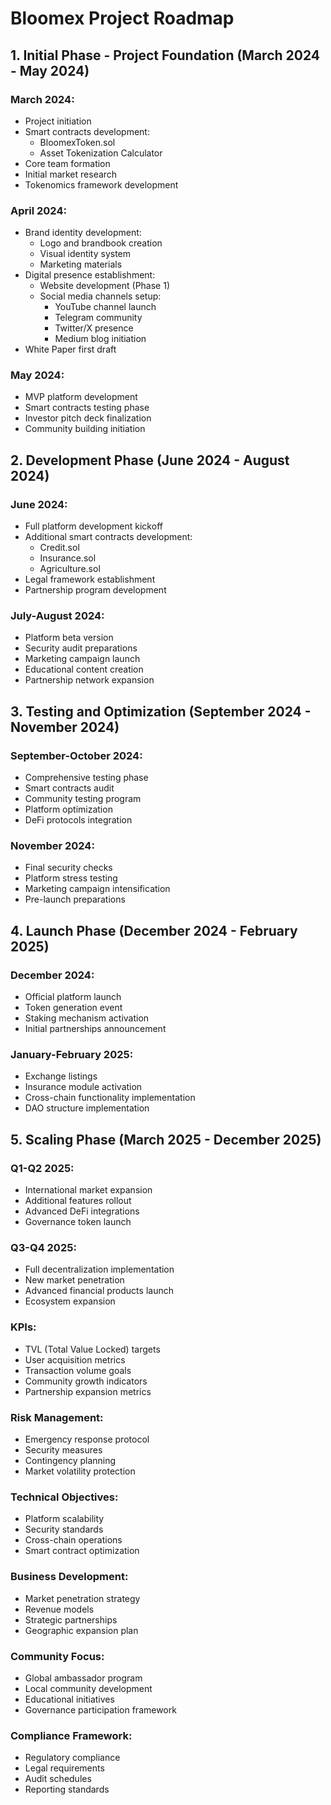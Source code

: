# Bloomex Project Roadmap

## 1. Initial Phase - Project Foundation (March 2024 - May 2024)

### March 2024:
- Project initiation
- Smart contracts development:
  - BloomexToken.sol
  - Asset Tokenization Calculator
- Core team formation
- Initial market research
- Tokenomics framework development

### April 2024:
- Brand identity development:
  - Logo and brandbook creation
  - Visual identity system
  - Marketing materials
- Digital presence establishment:
  - Website development (Phase 1)
  - Social media channels setup:
    - YouTube channel launch
    - Telegram community
    - Twitter/X presence
    - Medium blog initiation
- White Paper first draft

### May 2024:
- MVP platform development
- Smart contracts testing phase
- Investor pitch deck finalization
- Community building initiation

## 2. Development Phase (June 2024 - August 2024)

### June 2024:
- Full platform development kickoff
- Additional smart contracts development:
  - Credit.sol
  - Insurance.sol
  - Agriculture.sol
- Legal framework establishment
- Partnership program development

### July-August 2024:
- Platform beta version
- Security audit preparations
- Marketing campaign launch
- Educational content creation
- Partnership network expansion

## 3. Testing and Optimization (September 2024 - November 2024)

### September-October 2024:
- Comprehensive testing phase
- Smart contracts audit
- Community testing program
- Platform optimization
- DeFi protocols integration

### November 2024:
- Final security checks
- Platform stress testing
- Marketing campaign intensification
- Pre-launch preparations

## 4. Launch Phase (December 2024 - February 2025)

### December 2024:
- Official platform launch
- Token generation event
- Staking mechanism activation
- Initial partnerships announcement

### January-February 2025:
- Exchange listings
- Insurance module activation
- Cross-chain functionality implementation
- DAO structure implementation

## 5. Scaling Phase (March 2025 - December 2025)

### Q1-Q2 2025:
- International market expansion
- Additional features rollout
- Advanced DeFi integrations
- Governance token launch

### Q3-Q4 2025:
- Full decentralization implementation
- New market penetration
- Advanced financial products launch
- Ecosystem expansion

### KPIs:
- TVL (Total Value Locked) targets
- User acquisition metrics
- Transaction volume goals
- Community growth indicators
- Partnership expansion metrics

### Risk Management:
- Emergency response protocol
- Security measures
- Contingency planning
- Market volatility protection

### Technical Objectives:
- Platform scalability
- Security standards
- Cross-chain operations
- Smart contract optimization

### Business Development:
- Market penetration strategy
- Revenue models
- Strategic partnerships
- Geographic expansion plan

### Community Focus:
- Global ambassador program
- Local community development
- Educational initiatives
- Governance participation framework

### Compliance Framework:
- Regulatory compliance
- Legal requirements
- Audit schedules
- Reporting standards